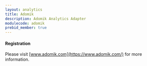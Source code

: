 ```yaml
---
layout: analytics
title: Adomik
description: Adomik Analytics Adapter
modulecode: adomik
prebid_member: true
---
```


#### Registration

Please visit [www.adomik.com](https://www.adomik.com/) for more information.

